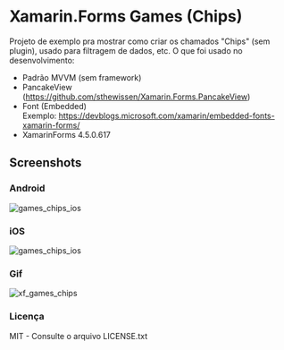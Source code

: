 # Xamarin.Forms Games (Chips)
Projeto de exemplo pra mostrar como criar os chamados "Chips" (sem plugin), usado para filtragem de dados, etc.
O que foi usado no desenvolvimento:
- Padrão MVVM (sem framework)
- PancakeView (https://github.com/sthewissen/Xamarin.Forms.PancakeView)
- Font (Embedded) <br/> Exemplo: https://devblogs.microsoft.com/xamarin/embedded-fonts-xamarin-forms/
- XamarinForms 4.5.0.617

## Screenshots
### Android
![games_chips_ios](https://user-images.githubusercontent.com/11803107/80119193-c1523900-855f-11ea-864a-f44cb0c4a003.jpg)

### iOS
![games_chips_ios](https://user-images.githubusercontent.com/11803107/80119227-cca56480-855f-11ea-8b44-e5c031d28428.PNG)

### Gif
![xf_games_chips](https://user-images.githubusercontent.com/11803107/80120661-b698a380-8561-11ea-9faf-604dca45ff19.gif)

### Licença
MIT - Consulte o arquivo LICENSE.txt

